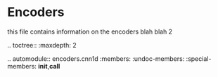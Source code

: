 # Encoders

this file contains information on the encoders blah blah 2

.. toctree::
   :maxdepth: 2

.. automodule:: encoders.cnn1d
   :members:
   :undoc-members:
   :special-members: __init__,__call__